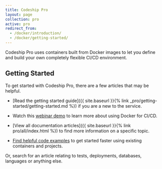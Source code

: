 ```yaml
---
title: Codeship Pro
layout: page
collection: pro
active: pro
redirect_from:
  - /docker/introduction/
  - /docker/getting-started/
---
```

Codeship Pro uses containers built from Docker images to let you define and build your own completely flexible CI/CD environment.

## Getting Started
To get started with Codeship Pro, there are a few articles that may be helpful.

- [Read the getting started guide]({{ site.baseurl }}{% link _pro/getting-started/getting-started.md %}) if you are a new to the service.

- Watch this [webinar demo](https://resources.codeship.com/webinars/thank-you-video-an-introduction-to-ci-cd-with-docker-best-practices) to learn more about using Docker for CI/CD.

- [View all documentation articles]({{ site.baseurl }}{% link pro/all/index.html %}) to find more information on a specific topic.

- [Find helpful code examples](https://github.com/codeship-library) to get started faster using existing containers and projects.

Or, search for an article relating to tests, deployments, databases, languages or anything else.
